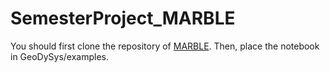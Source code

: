 # SemesterProject_MARBLE

You should first clone the repository of [MARBLE](https://github.com/agosztolai/MARBLE/tree/main).
Then, place the notebook in GeoDySys/examples.
